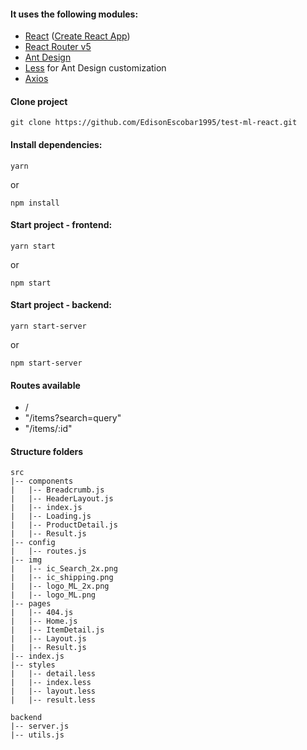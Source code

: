 #### It uses the following modules:
* [React](https://reactjs.org) ([Create React App](https://github.com/facebook/create-react-app))
* [React Router v5](https://reacttraining.com/react-router/)
* [Ant Design](https://ant.design)
* [Less](http://lesscss.org) for Ant Design customization
* [Axios](https://github.com/axios/axios)

#### Clone project

```
git clone https://github.com/EdisonEscobar1995/test-ml-react.git
```

#### Install dependencies:

```
yarn
```
or
```
npm install
```
#### Start project - frontend:
```
yarn start
```
or
```
npm start
```
#### Start project - backend:
```
yarn start-server
```
or
```
npm start-server
```
#### Routes available

* /
* "/items?search=query"
* "/items/:id"

#### Structure folders
```
src
|-- components
|   |-- Breadcrumb.js
|   |-- HeaderLayout.js
|   |-- index.js
|   |-- Loading.js
|   |-- ProductDetail.js
|   |-- Result.js
|-- config
|   |-- routes.js
|-- img
|   |-- ic_Search_2x.png
|   |-- ic_shipping.png
|   |-- logo_ML_2x.png
|   |-- logo_ML.png
|-- pages
|   |-- 404.js
|   |-- Home.js
|   |-- ItemDetail.js
|   |-- Layout.js
|   |-- Result.js
|-- index.js
|-- styles
|   |-- detail.less
|   |-- index.less
|   |-- layout.less
|   |-- result.less

backend
|-- server.js
|-- utils.js
```